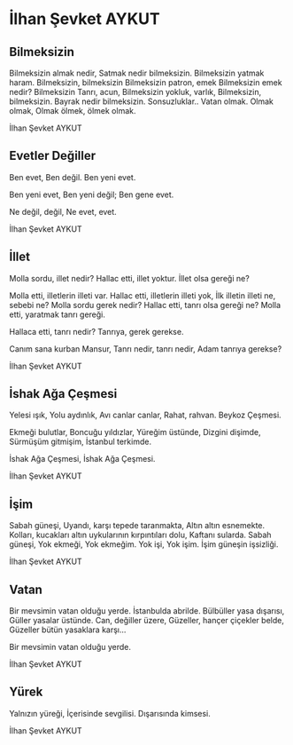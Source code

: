 # İlhan Şevket AYKUT

##  Bilmeksizin

Bilmeksizin almak nedir,
Satmak nedir bilmeksizin.
Bilmeksizin yatmak haram.
Bilmeksizin, bilmeksizin
Bilmeksizin patron, emek
Bilmeksizin emek nedir?
Bilmeksizin Tanrı, acun,
Bilmeksizin yokluk, varlık,
Bilmeksizin, bilmeksizin.
Bayrak nedir bilmeksizin.
Sonsuzluklar.. Vatan olmak.
Olmak olmak,
Olmak ölmek, ölmek olmak.

İlhan Şevket AYKUT

## Evetler Değiller

Ben evet,
Ben değil.
Ben yeni evet.

Ben yeni evet,
Ben yeni değil;
Ben gene evet.

Ne değil, değil,
Ne evet, evet.

İlhan Şevket AYKUT

## İllet

Molla sordu, illet nedir?
Hallac etti, illet yoktur.
İllet olsa gereği ne?

Molla etti, illetlerin illeti var.
Hallac etti, illetlerin illeti yok,
İlk illetin illeti ne, sebebi ne?
Molla sordu gerek nedir?
Hallac etti, tanrı olsa gereği ne?
Molla etti, yaratmak tanrı gereği.

Hallaca etti, tanrı nedir?
Tanrıya, gerek gerekse.

Canım sana kurban Mansur,
Tanrı nedir, tanrı nedir,
Adam tanrıya gerekse?

İlhan Şevket AYKUT

## İshak Ağa Çeşmesi

Yelesi ışık,
Yolu aydınlık,
Avı canlar canlar,
Rahat, rahvan.
Beykoz Çeşmesi.

Ekmeği bulutlar,
Boncuğu yıldızlar,
Yüreğim üstünde,
Dizgini dişimde,
Sürmüşüm gitmişim,
İstanbul terkimde.

İshak Ağa Çeşmesi,
İshak Ağa Çeşmesi.

İlhan Şevket AYKUT

## İşim

Sabah güneşi,
Uyandı, karşı tepede taranmakta,
Altın altın esnemekte.
Kolları, kucakları altın uykularının kırpıntıları dolu,
Kaftanı sularda.
Sabah güneşi,
Yok ekmeği,
Yok ekmeğim.
Yok işi,
Yok işim.
İşim güneşin işsizliği.

İlhan Şevket AYKUT

## Vatan

Bir mevsimin vatan olduğu yerde.
İstanbulda abrilde.
Bülbüller yasa dışarısı,
Güller yasalar üstünde.
Can, değiller üzere,
Güzeller, hançer çiçekler belde,
Güzeller bütün yasaklara karşı...

Bir mevsimin vatan olduğu yerde.

İlhan Şevket AYKUT

## Yürek

Yalnızın yüreği,
İçerisinde sevgilisi.
Dışarısında kimsesi.

İlhan Şevket AYKUT
